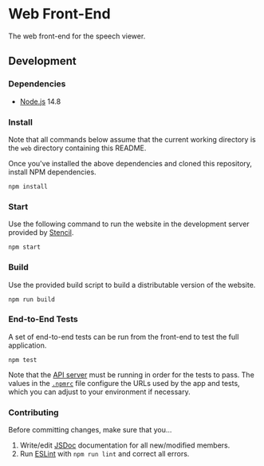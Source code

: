 # Web Front-End

The web front-end for the speech viewer.

## Development

### Dependencies

- [Node.js](https://nodejs.org) 14.8

### Install

Note that all commands below assume that the current working directory is the `web` directory containing this README.

Once you've installed the above dependencies and cloned this repository, install NPM dependencies.

```Shell
npm install
```

### Start

Use the following command to run the website in the development server provided by [Stencil](https://stenciljs.com).

```Shell
npm start
```

### Build

Use the provided build script to build a distributable version of the website.

```Shell
npm run build
```

### End-to-End Tests

A set of end-to-end tests can be run from the front-end to test the full application.

```Shell
npm test
```

Note that the [API server](../api) must be running in order for the tests to pass. The values in the [`.npmrc`](./.npmrc) file configure the URLs used by the app and tests, which you can adjust to your environment if necessary.

### Contributing

Before committing changes, make sure that you...

1. Write/edit [JSDoc](https://jsdoc.app) documentation for all new/modified members.
1. Run [ESLint](https://eslint.org) with `npm run lint` and correct all errors.
